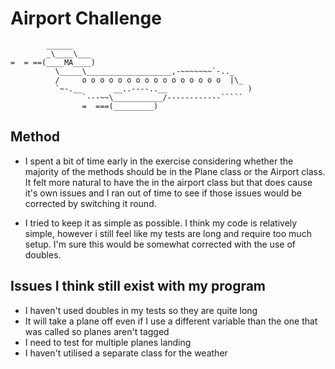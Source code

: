 Airport Challenge
=================

```
        ______
        _\____\___
=  = ==(____MA____)
          \_____\___________________,-~~~~~~~`-.._
          /     o o o o o o o o o o o o o o o o  |\_
          `~-.__       __..----..__                  )
                `---~~\___________/------------`````
                =  ===(_________)

```

Method
-------
* I spent a bit of time early in the exercise considering whether the majority of the methods should be in the Plane class or the Airport class. It felt more natural to have the in the airport class but that does cause it's own issues and I ran out of time to see if those issues would be corrected by switching it round. 

* I tried to keep it as simple as possible. I think my code is relatively simple, however i still feel like my tests are long and require too much setup. I'm sure this would be somewhat corrected with the use of doubles. 


Issues I think still exist with my program
---------
* I haven't used doubles in my tests so they are quite long
* It will take a plane off even if I use a different variable than the one that was called so planes aren't tagged
* I need to test for multiple planes landing
* I haven't utilised a separate class for the weather